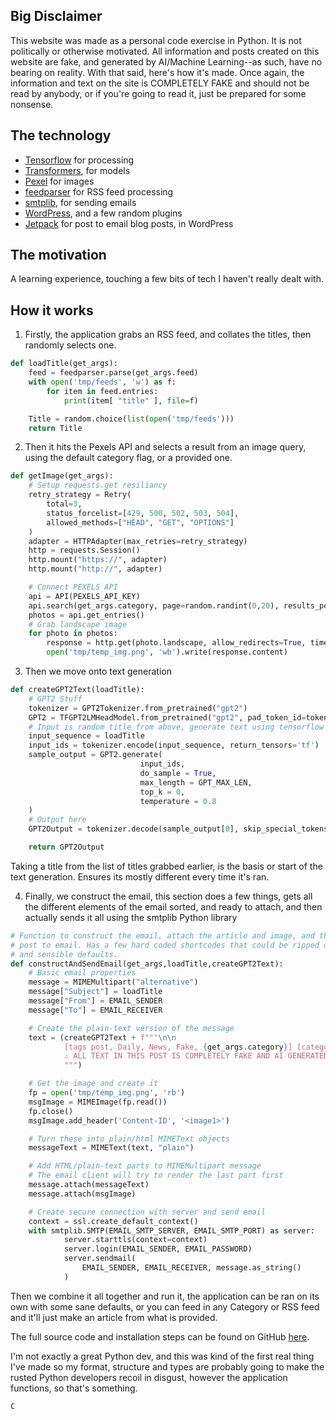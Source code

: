 ## Big Disclaimer

This website was made as a personal code exercise in Python. It is not politically or otherwise motivated. All information and posts created on this website are fake, and generated by AI/Machine Learning--as such, have no bearing on reality. With that said, here's how it's made.
Once again, the information and text on the site is COMPLETELY FAKE and should not be read by anybody, or if you're going to read it, just be prepared for some nonsense.

## The technology

- [Tensorflow](https://www.tensorflow.org/) for processing
- [Transformers](https://huggingface.co/docs/transformers/index), for models
- [Pexel](https://www.pexels.com/api/) for images
- [feedparser](https://pypi.org/project/feedparser/) for RSS feed processing
- [smtplib](https://docs.python.org/3/library/smtplib.html), for sending emails
- [WordPress](https://wordpress.org), and a few random plugins
- [Jetpack](https://jetpack.com/support/post-by-email/) for post to email blog posts, in WordPress

## The motivation

A learning experience, touching a few bits of tech I haven't really dealt with.

## How it works

1. Firstly, the application grabs an RSS feed, and collates the titles, then randomly selects one.

```python
def loadTitle(get_args):
    feed = feedparser.parse(get_args.feed)
    with open('tmp/feeds', 'w') as f:
        for item in feed.entries:
            print(item[ "title" ], file=f)

    Title = random.choice(list(open('tmp/feeds')))
    return Title
```

2. Then it hits the Pexels API and selects a result from an image query, using the default category flag, or a provided one.

```python
def getImage(get_args):
    # Setup requests.get resiliancy
    retry_strategy = Retry(
        total=3,
        status_forcelist=[429, 500, 502, 503, 504],
        allowed_methods=["HEAD", "GET", "OPTIONS"]
    )
    adapter = HTTPAdapter(max_retries=retry_strategy)
    http = requests.Session()
    http.mount("https://", adapter)
    http.mount("http://", adapter)

    # Connect PEXELS API
    api = API(PEXELS_API_KEY)
    api.search(get_args.category, page=random.randint(0,20), results_per_page=1)
    photos = api.get_entries()
    # Grab landscape image
    for photo in photos:
        response = http.get(photo.landscape, allow_redirects=True, timeout=10)
        open('tmp/temp_img.png', 'wb').write(response.content)
```

3. Then we move onto text generation

```python
def createGPT2Text(loadTitle):
    # GPT2 Stuff
    tokenizer = GPT2Tokenizer.from_pretrained("gpt2")
    GPT2 = TFGPT2LMHeadModel.from_pretrained("gpt2", pad_token_id=tokenizer.eos_token_id)
    # Input is random title from above, generate text using tensorflow
    input_sequence = loadTitle
    input_ids = tokenizer.encode(input_sequence, return_tensors='tf')
    sample_output = GPT2.generate(
                             input_ids,
                             do_sample = True,
                             max_length = GPT_MAX_LEN,
                             top_k = 0,
                             temperature = 0.8
    )
    # Output here
    GPT2Output = tokenizer.decode(sample_output[0], skip_special_tokens = True)

    return GPT2Output
```

Taking a title from the list of titles grabbed earlier, is the basis or start of the text generation. Ensures its mostly different every time it's ran.

4. Finally, we construct the email, this section does a few things, gets all the different elements of the email sorted, and ready to attach, and then actually sends it all using the smtplib Python library

```python
# Function to construct the email, attach the article and image, and then send it to
# post to email. Has a few hard coded shortcodes that could be ripped out for userargs
# and sensible defaults.
def constructAndSendEmail(get_args,loadTitle,createGPT2Text):
    # Basic email properties
    message = MIMEMultipart("alternative")
    message["Subject"] = loadTitle
    message["From"] = EMAIL_SENDER
    message["To"] = EMAIL_RECEIVER

    # Create the plain-text version of the message
    text = (createGPT2Text + f"""\n\n
            [tags post, Daily, News, Fake, {get_args.category}] [category {get_args.category}]
            ⚠ ALL TEXT IN THIS POST IS COMPLETELY FAKE AND AI GENERATED ⚠\n\n<a href="about-us">Read more about how it's done here.</a>\n\n
            """)

    # Get the image and create it
    fp = open('tmp/temp_img.png', 'rb')
    msgImage = MIMEImage(fp.read())
    fp.close()
    msgImage.add_header('Content-ID', '<image1>')

    # Turn these into plain/html MIMEText objects
    messageText = MIMEText(text, "plain")

    # Add HTML/plain-text parts to MIMEMultipart message
    # The email client will try to render the last part first
    message.attach(messageText)
    message.attach(msgImage)

    # Create secure connection with server and send email
    context = ssl.create_default_context()
    with smtplib.SMTP(EMAIL_SMTP_SERVER, EMAIL_SMTP_PORT) as server:
            server.starttls(context=context)
            server.login(EMAIL_SENDER, EMAIL_PASSWORD)
            server.sendmail(
                EMAIL_SENDER, EMAIL_RECEIVER, message.as_string()
            )
```

Then we combine it all together and run it, the application can be ran on its own with some sane defaults, or you can feed in any Category or RSS feed and it'll just make an article from what is provided.

The full source code and installation steps can be found on GitHub [here](https://github.com/dickpepperfield/make_fake_article).

I'm not exactly a great Python dev, and this was kind of the first real thing I've made so my format, structure and types are probably going to make the rusted Python developers recoil in disgust, however the application functions, so that's something.

    C
